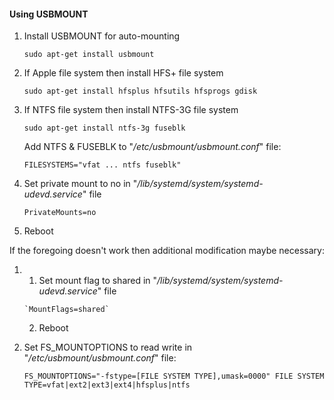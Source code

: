 #### Using USBMOUNT
1. Install USBMOUNT for auto-mounting 
   
   `sudo apt-get install usbmount`
2. If Apple file system then install HFS+ file system

   `sudo apt-get install hfsplus hfsutils hfsprogs gdisk`
3. If NTFS file system then install NTFS-3G file system

   `sudo apt-get install ntfs-3g fuseblk`
   
   Add NTFS & FUSEBLK to "*/etc/usbmount/usbmount.conf*" file:

   `FILESYSTEMS="vfat ... ntfs fuseblk"`
4. Set private mount to no in "*/lib/systemd/system/systemd-udevd.service*" file

   `PrivateMounts=no`
5. Reboot 


If the foregoing doesn't work then additional modification maybe necessary:

1. 
	 1. Set mount flag to shared in "*/lib/systemd/system/systemd-udevd.service*" file
      
       `MountFlags=shared`
	 2) Reboot

2. Set FS_MOUNTOPTIONS to read write in "*/etc/usbmount/usbmount.conf*" file:

   `FS_MOUNTOPTIONS="-fstype=[FILE SYSTEM TYPE],umask=0000"
   FILE SYSTEM TYPE=vfat|ext2|ext3|ext4|hfsplus|ntfs`
